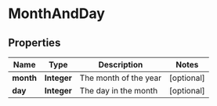 
# MonthAndDay

## Properties
Name | Type | Description | Notes
------------ | ------------- | ------------- | -------------
**month** | **Integer** | The month of the year |  [optional]
**day** | **Integer** | The day in the month |  [optional]



